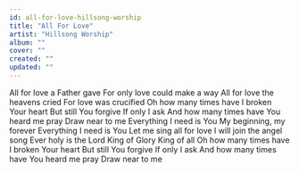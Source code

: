 ```yaml
---
id: all-for-love-hillsong-worship
title: "All For Love"
artist: "Hillsong Worship"
album: ""
cover: ""
created: ""
updated: ""
---
```


All for love a Father gave
For only love could make a way
All for love the heavens cried
For love was crucified
Oh how many times have I broken Your heart
But still You forgive
If only I ask
And how many times have You heard me pray
Draw near to me
Everything I need is You
My beginning, my forever
Everything I need is You
Let me sing all for love
I will join the angel song
Ever holy is the Lord
King of Glory
King of all
Oh how many times have I broken Your heart
But still You forgive
If only I ask
And how many times have You heard me pray
Draw near to me